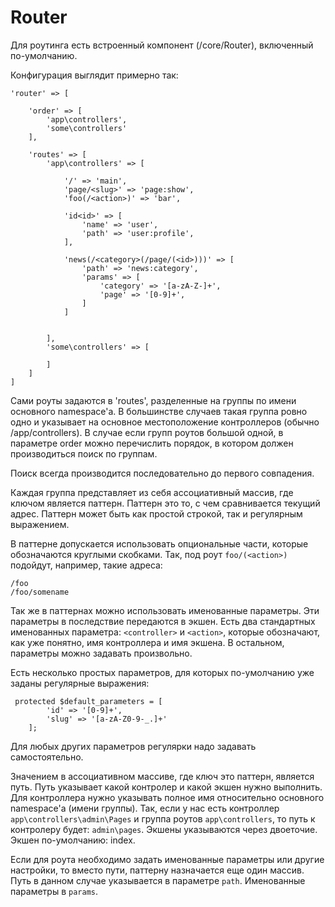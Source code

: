 # Router

Для роутинга есть встроенный компонент (/core/Router), включенный по-умолчанию.
 
Конфигурация выглядит примерно так:
```
'router' => [

    'order' => [
        'app\controllers',
        'some\controllers'
    ],

    'routes' => [
        'app\controllers' => [
            
            '/' => 'main',
            'page/<slug>' => 'page:show',
            'foo(/<action>)' => 'bar',
            
            'id<id>' => [
                'name' => 'user',
                'path' => 'user:profile',
            ],
            
            'news(/<category>(/page/(<id>)))' => [
                'path' => 'news:category',
                'params' => [
                    'category' => '[a-zA-Z-]+',
                    'page' => '[0-9]+',
                ]
            ]
            
        
        ],
        'some\controllers' => [
        
        ]
    ]
]
```


Сами роуты задаются в 'routes', разделенные на группы по имени основного namespace'а. В большинстве случаев такая группа
ровно одно и указывает на основное местоположение контроллеров (обычно /app/controllers). 
В случае если групп роутов большой одной, в параметре order можно перечислить порядок, в котором должен производиться поиск
по группам.

Поиск всегда производится последовательно до первого совпадения.

Каждая группа представляет из себя ассоциативный массив, где ключом является паттерн. Паттерн это то, с чем сравнивается
текущий адрес. Паттерн может быть как простой строкой, так и регулярным выражением.

В паттерне допускается использовать опциональные части, которые обозначаются круглыми скобками. Так, под роут ```foo/(<action>)```
подойдут, например, такие адреса:
```
/foo
/foo/somename
```

Так же в паттернах можно использовать именованные параметры. Эти параметры в последствие передаются в экшен. Есть два стандартных
именованных параметра: ```<controller>``` и ```<action>```, которые обозначают, как уже понятно, имя контроллера и имя экшена. В остальном, параметры
можно задавать произвольно.

Есть несколько простых параметров, для которых по-умолчанию уже заданы регулярные выражения:
```
 protected $default_parameters = [
        'id' => '[0-9]+',
        'slug' => '[a-zA-Z0-9-_.]+'
    ];
```
Для любых других параметров регулярки надо задавать самостоятельно.
     
Значением в ассоциативном массиве, где ключ это паттерн, является путь. Путь указывает какой контролер и какой экшен нужно
выполнить. Для контроллера нужно указывать полное имя относительно основного namespace'а (имени группы). Так, если у нас 
есть контроллер `app\controllers\admin\Pages` и группа роутов `app\controllers`, то путь к контролеру будет: `admin\pages`.
Экшены указываются через двоеточие. Экшен по-умолчанию: index.

Если для роута необходимо задать именованные параметры или другие настройки, то вместо пути, паттерну назначается еще один массив.
Путь в данном случае указывается в параметре ```path```. Именованные параметры в ```params```. 
    
 